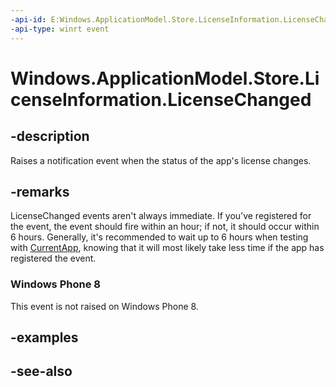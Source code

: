 ```yaml
---
-api-id: E:Windows.ApplicationModel.Store.LicenseInformation.LicenseChanged
-api-type: winrt event
---
```


<!-- Event syntax
public event Windows.ApplicationModel.Store.LicenseChangedEventHandler LicenseChanged
-->

# Windows.ApplicationModel.Store.LicenseInformation.LicenseChanged

## -description
Raises a notification event when the status of the app's license changes.

## -remarks
LicenseChanged events aren't always immediate. If you’ve registered for the event, the event should fire within an hour; if not, it should occur within 6 hours. Generally, it's recommended to wait up to 6 hours when testing with [CurrentApp](currentapp.md), knowing that it will most likely take less time if the app has registered the event.

### Windows Phone 8

This event is not raised on Windows Phone 8.

## -examples

## -see-also
